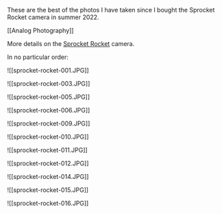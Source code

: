 These are the best of the photos I have taken since I bought the Sprocket Rocket camera in summer 2022.

[[Analog Photography]]

More details on the [Sprocket Rocket](https://shop.lomography.com/us/sprocket-rocket-35-mm-film-panoramic-camera) camera.

In no particular order:

![[sprocket-rocket-001.JPG]]

![[sprocket-rocket-003.JPG]]

![[sprocket-rocket-005.JPG]]

![[sprocket-rocket-006.JPG]]

![[sprocket-rocket-009.JPG]]

![[sprocket-rocket-010.JPG]]

![[sprocket-rocket-011.JPG]]

![[sprocket-rocket-012.JPG]]

![[sprocket-rocket-014.JPG]]

![[sprocket-rocket-015.JPG]]

![[sprocket-rocket-016.JPG]]
